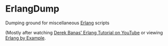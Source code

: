 # ErlangDump
Dumping ground for miscellaneous [Erlang](https://www.erlang.org/) scripts

(Mostly after watching [Derek Banas' Erlang Tutorial on YouTube](https://www.youtube.com/watch?v=IEhwc2q1zG4) or viewing [Erlang by Example](https://erlangbyexample.org/).
